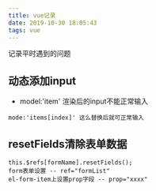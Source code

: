```yaml
---
title: vue记录
date: 2019-10-30 18:05:43
tags: vue
---
```


记录平时遇到的问题
<!-- more -->

## 动态添加input
- model:'item'  渲染后的input不能正常输入

```
mode:'items[index]' 这么替换后就可正常输入
```

 ## resetFields清除表单数据
 ```
 this.$refs[formName].resetFields();
 form表单设置 -- ref="formList"
 el-form-item上设置prop字段 -- prop="xxxx"
 ```
